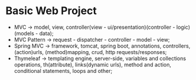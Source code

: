 # Basic Web Project

- MVC -> model, view, controller(view - ui/presentation)(controller - logic)(models - data);
- MVC Pattern -> request - dispatcher - controller - model - view;
- Spring MVC -> framework, tomcat, spring boot, annotations, controllers, (action)urls, (method)mapping, crud, http requests/responses;
- Thymeleaf -> templating engine, server-side, variables and collections operations, th(attribute), links(dynamic urls), method and action, conditional statements, loops and other;
